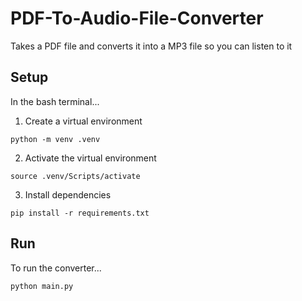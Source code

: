 # PDF-To-Audio-File-Converter
Takes a PDF file and converts it into a MP3 file so you can listen to it

## Setup
In the bash terminal...
1. Create a virtual environment
```
python -m venv .venv
```
2. Activate the virtual environment
```
source .venv/Scripts/activate
```
3. Install dependencies
```
pip install -r requirements.txt
```

## Run
To run the converter...
```
python main.py
```
